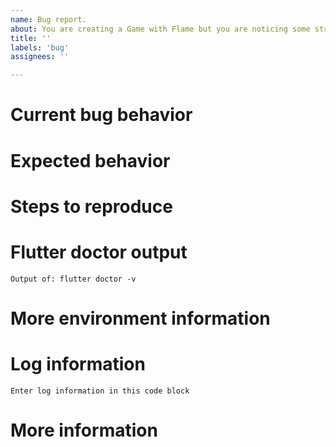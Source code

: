 ```yaml
---
name: Bug report.
about: You are creating a Game with Flame but you are noticing some strange behavior, that it throws an unexpected exception, or that it is not working according to the specifications.
title: ''
labels: 'bug'
assignees: ''

---
```



<!-- When reporting a bug, please read this complete template and fill all the questions in order to get a better response -->

# Current bug behavior
<!-- What is the current behavior that you see? -->

# Expected behavior
<!-- What behavior did you expect? -->

# Steps to reproduce
<!-- This one is very important, please be very precise in how we can reproduce this bug -->
<!-- If possible please report steps based on the example from this plugin! -->
<!-- If you can make a minimal reproducible example it is incredibly helpful, the simplest is to share a link to https://zapp.run, you can start from https://zapp.run/edit/flame-zh006agh106 where all dependencies are already set up. -->

# Flutter doctor output
<!-- Execute in a terminal and put output into code block below -->
```
Output of: flutter doctor -v
```

# More environment information
<!--
Create a list of more environment information, like:
* Flame version: 1.0.0
* Platform affected: android, ios, web
* Platform version affected: android 9, ios 13
-->

# Log information
<!-- If you have any debug / error logging, please fill it here within the code block below -->
```
Enter log information in this code block
```

# More information
<!-- Do you have any other useful information about this bug report? Please write it down here -->
<!-- Possible helpful information: references to other sites/repositories -->
<!-- Are you interested in working on a PR for this? -->

